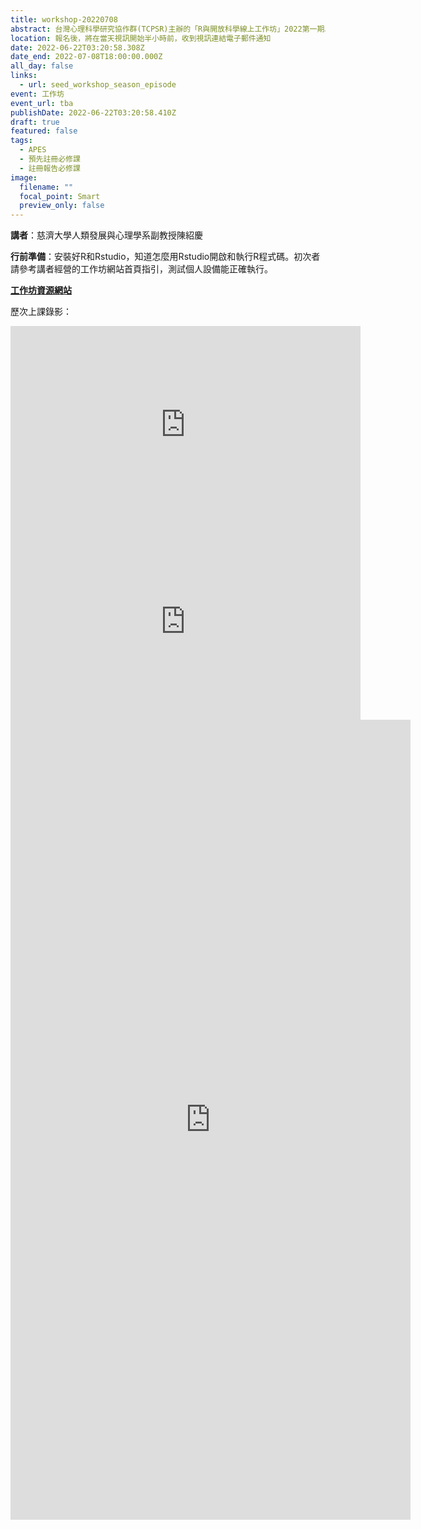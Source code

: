```yaml
---
title: workshop-20220708
abstract: 台灣心理科學研究協作群(TCPSR)主辦的「R與開放科學線上工作坊」2022第一期以及第二期」已於3/25(五)、5/27(五)舉辦。一期共有三堂課，現開放第三場報名。每堂結束都有課後作業，深化學員學習成效，每堂簡介請參考工作坊資源網站。歡迎有興趣的老師、同學們把時間留下來，報名後，將在當天視訊開始半小時之前，收到視訊連結電子郵件通知。也歡迎推薦其他教師、助教、學生參加！
location: 報名後，將在當天視訊開始半小時前，收到視訊連結電子郵件通知
date: 2022-06-22T03:20:58.308Z
date_end: 2022-07-08T18:00:00.000Z
all_day: false
links:
  - url: seed_workshop_season_episode
event: 工作坊
event_url: tba
publishDate: 2022-06-22T03:20:58.410Z
draft: true
featured: false
tags:
  - APES
  - 預先註冊必修課
  - 註冊報告必修課
image:
  filename: ""
  focal_point: Smart
  preview_only: false
---
```

<!--- 宣傳圖檔名必須是"featured.jpg" --->

**講者**：慈濟大學人類發展與心理學系副教授陳紹慶

<!--- 依狀況置入 --->

**行前準備**：安裝好R和Rstudio，知道怎麼用Rstudio開啟和執行R程式碼。初次者請參考講者經營的工作坊網站首頁指引，測試個人設備能正確執行。

**[工作坊資源網站](https://rstat-project.github.io/seed_courses/)**

歷次上課錄影：

<iframe width="560" height="315" src="https://www.youtube-nocookie.com/embed/U3REbqQkln4" title="YouTube video player" frameborder="0" allow="accelerometer; autoplay; clipboard-write; encrypted-media; gyroscope; picture-in-picture" allowfullscreen></iframe>

<iframe width="560" height="315" src="https://www.youtube.com/embed/Gcn_GCJMo0Q" title="YouTube video player" frameborder="0" allow="accelerometer; autoplay; clipboard-write; encrypted-media; gyroscope; picture-in-picture" allowfullscreen></iframe>

<!--- 置入google表單： "傳送" \~ "嵌入 HTML" \~ "複製貼上" --->



 

<iframe src="https://docs.google.com/forms/d/e/1FAIpQLSfEYpMDrWlg89rNATKQhn2502qJDKJ76ShZ60ikVljbVbnrqA/viewform?embedded=true" width="640" height="1280" frameborder="0" marginheight="0" marginwidth="0">Loading…</iframe>